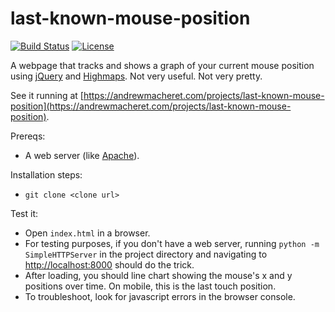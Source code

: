 # last-known-mouse-position

[![Build Status](https://travis-ci.org/andrewmacheret/last-known-mouse-position.svg?branch=master)](https://travis-ci.org/andrewmacheret/last-known-mouse-position) [![License](https://img.shields.io/badge/license-MIT-lightgray.svg)](https://github.com/andrewmacheret/last-known-mouse-position/blob/master/LICENSE.md)

A webpage that tracks and shows a graph of your current mouse position using [jQuery](https://jquery.com) and [Highmaps](https://www.highcharts.com/products/highcharts). Not very useful. Not very pretty.

See it running at [https://andrewmacheret.com/projects/last-known-mouse-position](https://andrewmacheret.com/projects/last-known-mouse-position).

Prereqs:
* A web server (like [Apache](https://httpd.apache.org)).

Installation steps:
* `git clone <clone url>`

Test it:
* Open `index.html` in a browser.
 * For testing purposes, if you don't have a web server, running `python -m SimpleHTTPServer` in the project directory and navigating to [http://localhost:8000](http://localhost:8000) should do the trick.
* After loading, you should line chart showing the mouse's x and y positions over time. On mobile, this is the last touch position.
* To troubleshoot, look for javascript errors in the browser console.

